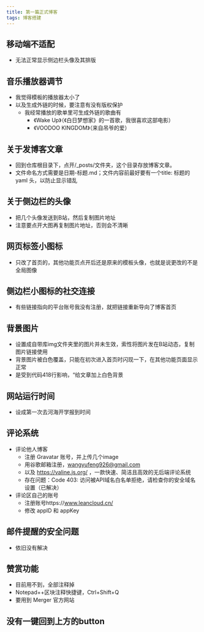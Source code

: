 ```yaml
---
title: 第一篇正式博客
tags: 博客搭建
---
```


## 移动端不适配
+ 无法正常显示侧边栏头像及其排版

## 音乐播放器调节
+ 我觉得模板的播放器太小了
+ 以及生成外链的时候，要注意有没有版权保护
	- 我经常播放的歌单里可生成外链的歌曲有
		* 《Wake Up》（《白日梦想家》的一首歌，我很喜欢这部电影）
		* 《VOODOO KINGDOM》（来自吊爷的爱）

## 关于发博客文章
+ 回到仓库根目录下，点开/_posts/文件夹，这个目录存放博客文章。
+ 文件命名方式需要是日期-标题.md；文件内容前最好要有一个title: 标题的 yaml 头，以防止显示错乱

## 关于侧边栏的头像
+ 把几个头像发送到B站，然后复制图片地址
+ 注意要点开大图再复制图片地址，否则会不清晰

## 网页标签小图标
+ 只改了首页的，其他功能页点开后还是原来的模板头像，也就是说更改的不是全局图像
	
## 侧边栏小图标的社交连接
+ 有些链接指向的平台账号我没有注册，就把链接重新导向了博客首页
	
## 背景图片
+ 设置成自带库img文件夹里的图片并未生效，索性将图片发在B站动态，复制图片链接使用
+ 背景图片被白色覆盖，只能在初次进入首页时闪现一下，在其他功能页面显示正常
+ 是受到代码418行影响，“给文章加上白色背景
	
## 网站运行时间
+ 设成第一次去河海开学报到时间
	
## 评论系统
+ 评论他人博客
	- 注册 Gravatar 账号，并上传几个image
	- 用谷歌邮箱注册，wangyufeng926@gmail.com
	- 以及 https://valine.js.org/ ，一款快速、简洁且高效的无后端评论系统
	- 存在问题：Code 403: 访问被API域名白名单拒绝，请检查你的安全域名设置（已解决）
+ 评论区自己的账号
	- 注册账号https://www.leancloud.cn/
	- 修改 appID 和 appKey
		
## 邮件提醒的安全问题
+ 依旧没有解决
	
## 赞赏功能
+ 目前用不到，全部注释掉
+ Notepad++区块注释快捷键，Ctrl+Shift+Q
+ 要用到 Merger 官方网站
	
## 没有一键回到上方的button
		
		
		
		
		